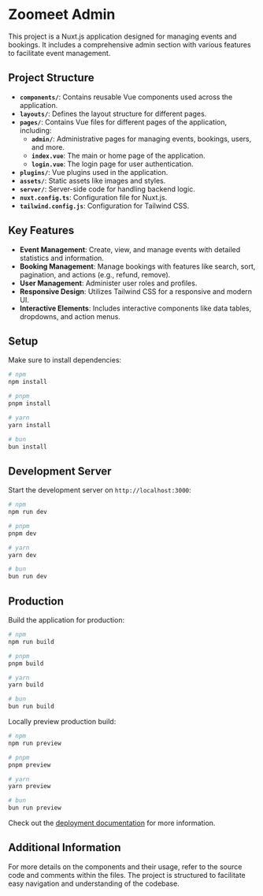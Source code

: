 # Zoomeet Admin

This project is a Nuxt.js application designed for managing events and bookings. It includes a comprehensive admin section with various features to facilitate event management.

## Project Structure

- **`components/`**: Contains reusable Vue components used across the application.
- **`layouts/`**: Defines the layout structure for different pages.
- **`pages/`**: Contains Vue files for different pages of the application, including:
  - **`admin/`**: Administrative pages for managing events, bookings, users, and more.
  - **`index.vue`**: The main or home page of the application.
  - **`login.vue`**: The login page for user authentication.
- **`plugins/`**: Vue plugins used in the application.
- **`assets/`**: Static assets like images and styles.
- **`server/`**: Server-side code for handling backend logic.
- **`nuxt.config.ts`**: Configuration file for Nuxt.js.
- **`tailwind.config.js`**: Configuration for Tailwind CSS.

## Key Features

- **Event Management**: Create, view, and manage events with detailed statistics and information.
- **Booking Management**: Manage bookings with features like search, sort, pagination, and actions (e.g., refund, remove).
- **User Management**: Administer user roles and profiles.
- **Responsive Design**: Utilizes Tailwind CSS for a responsive and modern UI.
- **Interactive Elements**: Includes interactive components like data tables, dropdowns, and action menus.

## Setup

Make sure to install dependencies:

```bash
# npm
npm install

# pnpm
pnpm install

# yarn
yarn install

# bun
bun install
```

## Development Server

Start the development server on `http://localhost:3000`:

```bash
# npm
npm run dev

# pnpm
pnpm dev

# yarn
yarn dev

# bun
bun run dev
```

## Production

Build the application for production:

```bash
# npm
npm run build

# pnpm
pnpm build

# yarn
yarn build

# bun
bun run build
```

Locally preview production build:

```bash
# npm
npm run preview

# pnpm
pnpm preview

# yarn
yarn preview

# bun
bun run preview
```

Check out the [deployment documentation](https://nuxt.com/docs/getting-started/deployment) for more information.

## Additional Information

For more details on the components and their usage, refer to the source code and comments within the files. The project is structured to facilitate easy navigation and understanding of the codebase.
